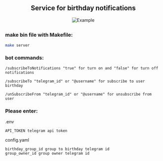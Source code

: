 <h2 align="center">Service for birthday notifications</h2>

<p align="center">
  <img src="https://github.com/ilchenkoss/rutube_/blob/main/example.gif" alt="Example">
</p>

##  

### make bin file with Makefile:
```sh
make server
```

### bot commands:

```text
/subscribeToNotifications "true" for turn on and "false" for turn off notifications
```
```text
/subscribeTo "telegram_id" or "@username" for subscribe to user birthday
```
```text
/unSubscribeFrom "telegram_id" or "@username" for unsubscribe from user
```

### Please enter:

.env
```text
API_TOKEN telegram api token
```

config.yaml
```text
birthday_group_id group to birthday telegram id
group_owner_id group owner telegram id
```
